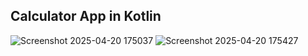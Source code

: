 ## Calculator App in Kotlin
![Screenshot 2025-04-20 175037](https://github.com/user-attachments/assets/6f133a04-af15-4085-a90f-e2ae2ee54649)
![Screenshot 2025-04-20 175427](https://github.com/user-attachments/assets/711a81e2-fb4e-462e-a860-435cc436a7de)
